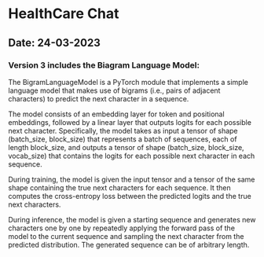 # HealthCare Chat

## Date: 24-03-2023

### Version 3 includes the Biagram Language Model:

The BigramLanguageModel is a PyTorch module that implements a simple language model that makes use of bigrams (i.e., pairs of adjacent characters) to predict the next character in a sequence.

The model consists of an embedding layer for token and positional embeddings, followed by a linear layer that outputs logits for each possible next character. Specifically, the model takes as input a tensor of shape (batch_size, block_size) that represents a batch of sequences, each of length block_size, and outputs a tensor of shape (batch_size, block_size, vocab_size) that contains the logits for each possible next character in each sequence.

During training, the model is given the input tensor and a tensor of the same shape containing the true next characters for each sequence. It then computes the cross-entropy loss between the predicted logits and the true next characters.

During inference, the model is given a starting sequence and generates new characters one by one by repeatedly applying the forward pass of the model to the current sequence and sampling the next character from the predicted distribution. The generated sequence can be of arbitrary length.